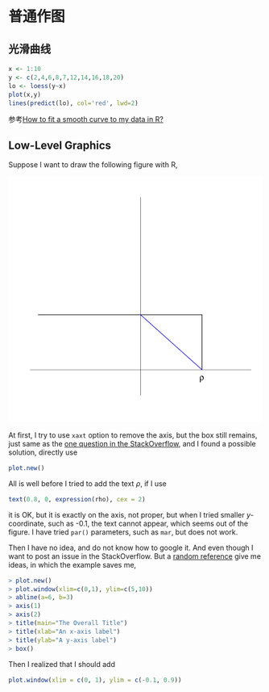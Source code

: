 # 普通作图

## 光滑曲线

```r
x <- 1:10
y <- c(2,4,6,8,7,12,14,16,18,20)
lo <- loess(y~x)
plot(x,y)
lines(predict(lo), col='red', lwd=2)
```

参考[How to fit a smooth curve to my data in R?](https://stackoverflow.com/questions/3480388/how-to-fit-a-smooth-curve-to-my-data-in-r)

## Low-Level Graphics

Suppose I want to draw the following figure with R,

![](low-level-plot.PNG)

At first, I try to use `xaxt` option to remove the axis, but the box still remains, just same as the [one question in the StackOverflow](https://stackoverflow.com/questions/4785657/how-to-draw-an-empty-plot), and I found a possible solution, directly use

```r
plot.new()
```

All is well before I tried to add the text $\rho$, if I use

```r
text(0.8, 0, expression(rho), cex = 2)
```

it is OK, but it is exactly on the axis, not proper, but when I tried smaller $y$-coordinate, such as -0.1, the text cannot appear, which seems out of the figure. I have tried `par()` parameters, such as `mar`, but does not work.

Then I have no idea, and do not know how to google it. And even though I want to post an issue in the StackOverflow. But a [random reference](https://www.stat.auckland.ac.nz/~ihaka/120/Notes/ch03.pdf) give me ideas, in which the example saves me,

```r
> plot.new()
> plot.window(xlim=c(0,1), ylim=c(5,10))
> abline(a=6, b=3)
> axis(1)
> axis(2)
> title(main="The Overall Title")
> title(xlab="An x-axis label")
> title(ylab="A y-axis label")
> box()
```

Then I realized that I should add

```r
plot.window(xlim = c(0, 1), ylim = c(-0.1, 0.9))
```